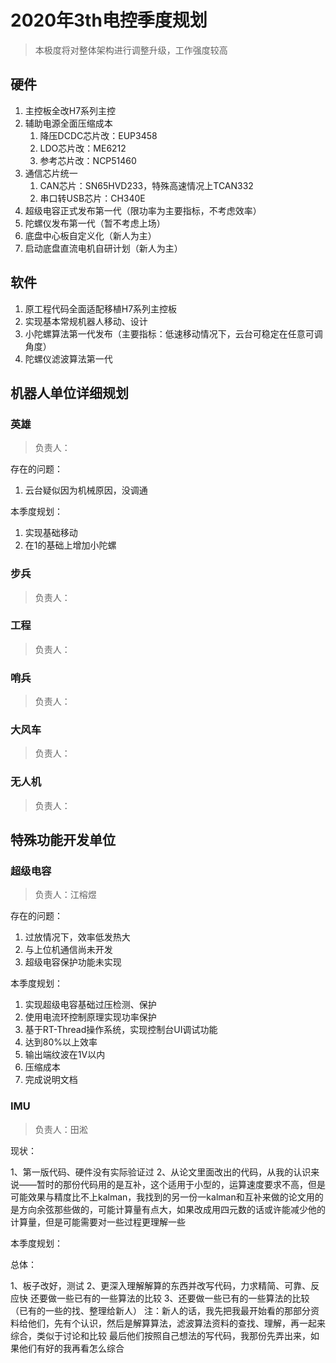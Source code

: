 # 2020年3th电控季度规划

> 本极度将对整体架构进行调整升级，工作强度较高

## 硬件

1. 主控板全改H7系列主控
2. 辅助电源全面压缩成本
   1. 降压DCDC芯片改：EUP3458
   2. LDO芯片改：ME6212
   3. 参考芯片改：NCP51460
3. 通信芯片统一
   1. CAN芯片：SN65HVD233，特殊高速情况上TCAN332
   2. 串口转USB芯片：CH340E
4. 超级电容正式发布第一代（限功率为主要指标，不考虑效率）
5. 陀螺仪发布第一代（暂不考虑上场）
6. 底盘中心板自定义化（新人为主）
7. 启动底盘直流电机自研计划（新人为主）

## 软件

1. 原工程代码全面适配移植H7系列主控板
2. 实现基本常规机器人移动、设计
3. 小陀螺算法第一代发布（主要指标：低速移动情况下，云台可稳定在任意可调角度）
4. 陀螺仪滤波算法第一代

## 机器人单位详细规划

### 英雄

> 负责人：

存在的问题：

1. 云台疑似因为机械原因，没调通

本季度规划：

1. 实现基础移动
2. 在1的基础上增加小陀螺

### 步兵

> 负责人：

### 工程

> 负责人：

### 哨兵

> 负责人：

### 大风车

> 负责人：

### 无人机

> 负责人：

## 特殊功能开发单位

### 超级电容

> 负责人：江榕煜

存在的问题：

1. 过放情况下，效率低发热大
2. 与上位机通信尚未开发
3. 超级电容保护功能未实现

本季度规划：

1. 实现超级电容基础过压检测、保护
2. 使用电流环控制原理实现功率保护
3. 基于RT-Thread操作系统，实现控制台UI调试功能
4. 达到80%以上效率
5. 输出端纹波在1V以内
6. 压缩成本
7. 完成说明文档

### IMU

> 负责人：田淞

现状：

1、第一版代码、硬件没有实际验证过
2、从论文里面改出的代码，从我的认识来说——暂时的那份代码用的是互补，这个适用于小型的，运算速度要求不高，但是可能效果与精度比不上kalman，我找到的另一份一kalman和互补来做的论文用的是方向余弦那些做的，可能计算量有点大，如果改成用四元数的话或许能减少他的计算量，但是可能需要对一些过程更理解一些

本季度规划：

总体：

1、板子改好，测试
2、更深入理解解算的东西并改写代码，力求精简、可靠、反应快  还要做一些已有的一些算法的比较
3、还要做一些已有的一些算法的比较（已有的一些的找、整理给新人）  注：新人的话，我先把我最开始看的那部分资料给他们，先有个认识，然后是解算算法，滤波算法资料的查找、理解，再一起来综合，类似于讨论和比较  最后他们按照自己想法的写代码，我那份先弄出来，如果他们有好的我再看怎么综合
